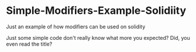 # Simple-Modifiers-Example-Solidiity
Just an example of how modifiers can be used on solidity 

Just some simple code don't really know what more you expected? Did, you even read the title?
